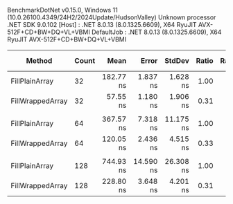 BenchmarkDotNet v0.15.0, Windows 11 (10.0.26100.4349/24H2/2024Update/HudsonValley)
Unknown processor
.NET SDK 9.0.102
  [Host]     : .NET 8.0.13 (8.0.1325.6609), X64 RyuJIT AVX-512F+CD+BW+DQ+VL+VBMI
  DefaultJob : .NET 8.0.13 (8.0.1325.6609), X64 RyuJIT AVX-512F+CD+BW+DQ+VL+VBMI


| Method           | Count | Mean      | Error     | StdDev    | Ratio | RatioSD | Allocated | Alloc Ratio |
|----------------- |------ |----------:|----------:|----------:|------:|--------:|----------:|------------:|
| FillPlainArray   | 32    | 182.77 ns |  1.837 ns |  1.628 ns |  1.00 |    0.01 |         - |          NA |
| FillWrappedArray | 32    |  57.55 ns |  1.180 ns |  1.906 ns |  0.31 |    0.01 |         - |          NA |
|                  |       |           |           |           |       |         |           |             |
| FillPlainArray   | 64    | 367.57 ns |  7.318 ns | 11.175 ns |  1.00 |    0.04 |         - |          NA |
| FillWrappedArray | 64    | 120.05 ns |  2.436 ns |  4.515 ns |  0.33 |    0.02 |         - |          NA |
|                  |       |           |           |           |       |         |           |             |
| FillPlainArray   | 128   | 744.93 ns | 14.590 ns | 26.308 ns |  1.00 |    0.05 |         - |          NA |
| FillWrappedArray | 128   | 228.80 ns |  3.648 ns |  4.201 ns |  0.31 |    0.01 |         - |          NA |